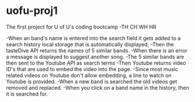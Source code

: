 # uofu-proj1
The first project for U of U's coding bootcamp -TH CH WH HR



-When an band's name is entered into the search field it gets added to a search history local storage that is automatically displayed,
-Then the tasteDive API returns the names of 5 similar bands.
-When there is an error a message is displayed to suggest another song.
-The 5 similar bands are then sent to the Youtube API as search terms
-Then Youtube returns video ID's that are used to embed the video into the page.
-Since most music related videos on Youtube don't allow embedding, a line to watch on Youtube is provided.
-When a new band is searched the old videos get removed and replaced.
-When you click on a band name in the history, then it is searched for.

